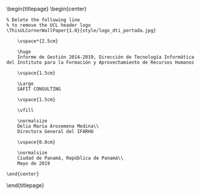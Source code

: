 \begin{titlepage}
    \begin{center}

    % Delete the following line
    % to remove the UCL header logo
    \ThisULCornerWallPaper{1.0}{style/logo_dti_portada.jpg}

        \vspace*{2.5cm}

        \huge
        Informe de Gestión 2014-2019, Dirección de Tecnología Informática del Instituto para la Formación y Aprovechamiento de Recursos Humanos

        \vspace{1.5cm}

        \Large
        SAFIT CONSULTING

        \vspace{1.5cm}

        \vfill

        \normalsize
        Delia María Arosemena Medina\\
        Directora General del IFARHU

        \vspace{0.8cm}

        \normalsize
        Ciudad de Panamá, República de Panamá\\
        Mayo de 2019

    \end{center}
\end{titlepage}
